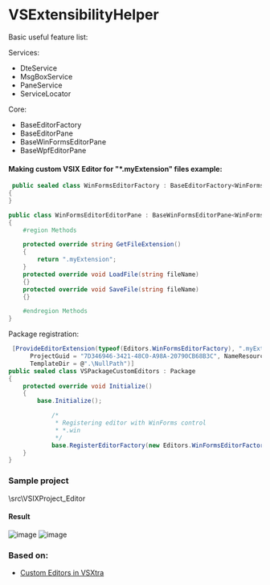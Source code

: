 # VSExtensibilityHelper

Basic useful feature list:

Services:

 * DteService
 * MsgBoxService
 * PaneService
 * ServiceLocator
 
 Core:
 
 * BaseEditorFactory
 * BaseEditorPane
 * BaseWinFormsEditorPane
 * BaseWpfEditorPane
 
#### Making custom VSIX Editor for "*.myExtension" files example:

```c#
 public sealed class WinFormsEditorFactory : BaseEditorFactory<WinFormsEditorEditorPane>
{
}

public class WinFormsEditorEditorPane : BaseWinFormsEditorPane<WinFormsEditorFactory, Controls.WinForms.WinFormUserControl>
{
	#region Methods

    protected override string GetFileExtension()
    {
    	return ".myExtension";
    }
    protected override void LoadFile(string fileName)
    {}
	protected override void SaveFile(string fileName)
    {}    

    #endregion Methods
}
```

Package registration:

```c#
 [ProvideEditorExtension(typeof(Editors.WinFormsEditorFactory), ".myExtension", 50,
      ProjectGuid = "7D346946-3421-48C0-A98A-20790CB68B3C", NameResourceID = 133,
      TemplateDir = @".\NullPath")]
public sealed class VSPackageCustomEditors : Package
{
 	protected override void Initialize()
	{
        base.Initialize();

            /*
             * Registering editor with WinForms control
             * *.win
             */
            base.RegisterEditorFactory(new Editors.WinFormsEditorFactory()); 
    }
}
```
### Sample project
 \src\VSIXProject_Editor

#### Result
![image](https://github.com/d-kochanzhi/VSExtensibilityHelper/raw/master/src/resource/2017-10-13_16-48-58.png)
![image](https://github.com/d-kochanzhi/VSExtensibilityHelper/raw/master/src/resource/2017-10-13_16-49-43.png)

### Based on:

 * [Custom Editors in VSXtra](http://dotneteers.net/blogs/divedeeper/archive/2008/09/01/LearnVSXNowPart30.aspx)
 
